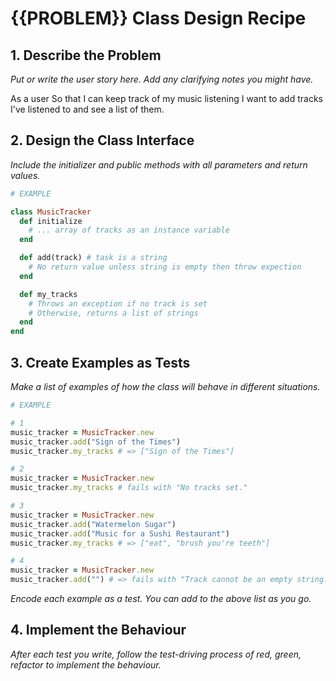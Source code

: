 # {{PROBLEM}} Class Design Recipe

## 1. Describe the Problem

_Put or write the user story here. Add any clarifying notes you might have._

As a user
So that I can keep track of my music listening
I want to add tracks I've listened to and see a list of them.

## 2. Design the Class Interface

_Include the initializer and public methods with all parameters and return values._

```ruby
# EXAMPLE

class MusicTracker
  def initialize
    # ... array of tracks as an instance variable
  end

  def add(track) # task is a string
    # No return value unless string is empty then throw expection
  end

  def my_tracks
    # Throws an exception if no track is set
    # Otherwise, returns a list of strings
  end
end
```

## 3. Create Examples as Tests

_Make a list of examples of how the class will behave in different situations._

```ruby
# EXAMPLE

# 1
music_tracker = MusicTracker.new
music_tracker.add("Sign of the Times")
music_tracker.my_tracks # => ["Sign of the Times"]

# 2
music_tracker = MusicTracker.new
music_tracker.my_tracks # fails with "No tracks set."

# 3
music_tracker = MusicTracker.new
music_tracker.add("Watermelon Sugar")
music_tracker.add("Music for a Sushi Restaurant")
music_tracker.my_tracks # => ["eat", "brush you're teeth"]

# 4
music_tracker = MusicTracker.new
music_tracker.add("") # => fails with "Track cannot be an empty string."

```

_Encode each example as a test. You can add to the above list as you go._

## 4. Implement the Behaviour

_After each test you write, follow the test-driving process of red, green, refactor to implement the behaviour._
